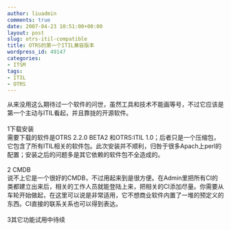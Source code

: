 ```yaml
---
author: liuadmin
comments: true
date: 2007-04-23 10:51:00+00:00
layout: post
slug: otrs-itil-compatible
title: OTRS的第一个ITIL兼容版本
wordpress_id: 49147
categories:
- ITSM
tags:
- ITIL
- OTRS
---
```


从来没用这么期待过一个软件的问世，虽然工具和技术不能画等号，不过它应该是第一个主动与ITIL看起，并且靠拢的开源软件。<br /><br />1下载安装<br />需要下载的软件是OTRS 2.2.0 BETA2 和OTRS:ITIL 1.0；后者只是一个压缩包，它包含了所有ITIL相关的软件包。此次安装并不顺利，归咎于很多Apach上perl的配置；安装之后的问题多是其它依赖的软件包不全造成的。<br /><br />2 CMDB<br />说不上它是一个很好的CMDB，不过用起来到是很方便。在Admin里把所有CI的类都建立出来后，相关的工作人员就能登陆上来，把相关的CI添加尽量。你需要从车轮开始做起，在这里可以说是非常适用，它不想商业软件内置了一堆的预定义的东西。CI直接的联系关系也可以得到表达。<br /><br />3其它功能试用中待续
